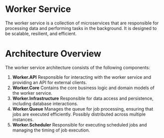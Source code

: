 # Worker Service
The worker service is a collection of microservices that are responsible for processing data and performing tasks in the background. It is designed to be scalable, resilient, and efficient.

# Architecture Overview
The worker service architecture consists of the following components:
1. **Worker.API** Responsible for interacting with the worker service and providing an API for external clients.
2. **Worker.Core** Contains the core business logic and domain models of the worker service.
3. **Worker.Infrastructure** Responsible for data access and persistence, including database interactions.
4. **Worker.Queue** Manages the queue for job processing, ensuring that jobs are executed efficiently. Possibly distributed across multiple instances.
5. **Worker.Scheduler** Responsible for executing scheduled jobs and managing the timing of job execution.
